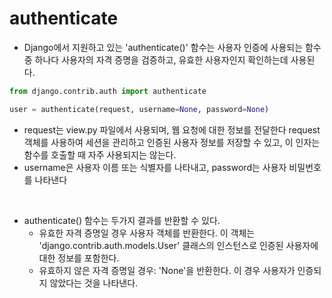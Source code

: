 # authenticate

- Django에서 지원하고 있는 'authenticate()' 함수는 사용자 인증에 사용되는 함수중 하나다 사용자의 자격 증명을 검증하고, 유효한 사용자인지 확인하는데 사용된다.

```python
from django.contrib.auth import authenticate

user = authenticate(request, username=None, password=None)
```

- request는 view.py 파일에서 사용되며, 웹 요청에 대한 정보를 전달한다 request 객체를 사용하여 세션을 관리하고 인증된 사용자 정보를 저장할 수 있고, 이 인자는 함수를 호출할 때 자주 사용되지는 않는다.
- username은 사용자 이름 또는 식별자를 나타내고, password는 사용자 비밀번호를 나타낸다

<br>

- authenticate() 함수는 두가지 결과를 반환할 수 있다.
  - 유효한 자격 증명일 경우 사용자 객체를 반환한다. 이 객체는 'django.contrib.auth.models.User' 클래스의 인스턴스로 인증된 사용자에 대한 정보를 포함한다.
  - 유효하지 않은 자격 증명일 경우: 'None'을 반환한다. 이 경우 사용자가 인증되지 않았다는 것을 나타낸다.
  